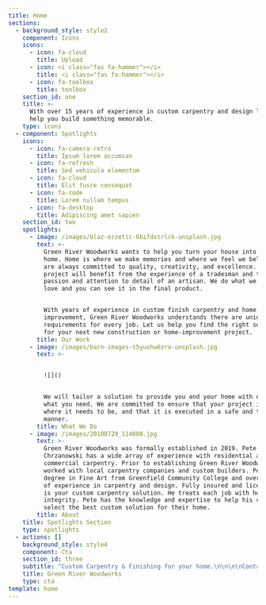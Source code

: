 ```yaml
---
title: Home
sections:
  - background_style: style2
    component: Icons
    icons:
      - icon: fa-cloud
        title: Upload
      - icon: <i class="fas fa-hammer"></i>
        title: <i class="fas fa-hammer"></i>
      - icon: fa-toolbox
        title: toolbox
    section_id: one
    title: >-
      With over 15 years of experience in custom carpentry and design let us
      help you build something memorable.
    type: icons
  - component: Spotlights
    icons:
      - icon: fa-camera-retro
        title: Ipsum lorem accumsan
      - icon: fa-refresh
        title: Sed vehicula elementum
      - icon: fa-cloud
        title: Elit fusce consequat
      - icon: fa-code
        title: Lorem nullam tempus
      - icon: fa-desktop
        title: Adipiscing amet sapien
    section_id: two
    spotlights:
      - image: /images/blaz-erzetic-6bifdxtrlck-unsplash.jpg
        text: >-
          Green River Woodworks wants to help you turn your house into your
          home. Home is where we make memories and where we feel we belong. We
          are always committed to quality, creativity, and excellence. Your
          project will benefit from the experience of a tradesman and the
          passion and attention to detail of an artisan. We do what we know and
          love and you can see it in the final product. 


          With years of experience in custom finish carpentry and home
          improvement, Green River Woodworks understands there are unique
          requirements for every job. Let us help you find the right solution
          for your next new construction or home-improvement project.
        title: Our Work
      - image: /images/barn-images-t5yuohw6zro-unsplash.jpg
        text: >-


          ![]()


          We will tailor a solution to provide you and your home with exactly
          what you need. We are committed to ensure that your project is always
          where it needs to be, and that it is executed in a safe and timely
          manner.
        title: What We Do
      - image: /images/20190729_114000.jpg
        text: >-
          Green River Woodworks was formally established in 2019. Pete
          Chrzanowski has a wide array of experience with residential and
          commercial carpentry. Prior to establishing Green River Woodworks, he
          worked with local carpentry companies and custom builders. Pete has a
          degree in Fine Art from Greenfield Community College and over 15 years
          of experience in carpentry and design. Fully insured and licensed, he
          is your custom carpentry solution. He treats each job with honesty and
          integrity. Pete has the knowledge and expertise to help his clients
          select the best custom solution for their home.
        title: About
    title: Spotlights Section
    type: spotlights
  - actions: []
    background_style: style4
    component: Cta
    section_id: three
    subtitle: "Custom Carpentry & Finishing for your home.\n\n\n\nContact us:\n\n\U0001F4F1413-522-0583\n\n\U0001F4E7 pete@greenriverwoodworks.com"
    title: Green River Woodworks
    type: cta
template: home
---
```


